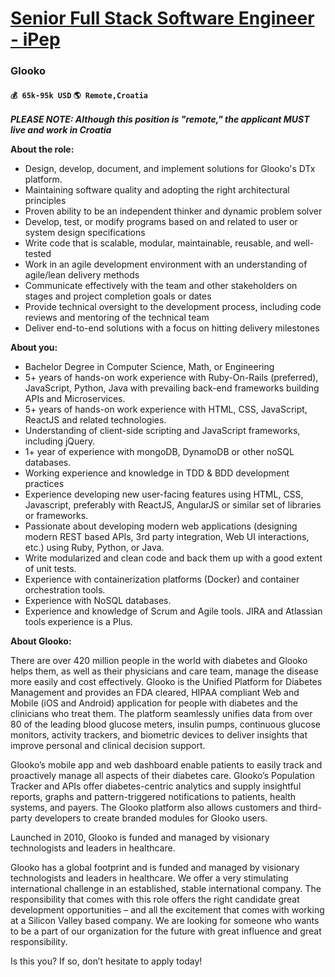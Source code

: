 # [Senior Full Stack Software Engineer - iPep](https://www.remotewlb.com/apply/senior-full-stack-software-engineer-ipep)  
### Glooko  
#### `💰 65k-95k USD` `🌎 Remote,Croatia`  

*****PLEASE NOTE: Although this position is "remote," the applicant MUST live and work in Croatia*****

**About the role:**

  * Design, develop, document, and implement solutions for Glooko's DTx platform.
  * Maintaining software quality and adopting the right architectural principles 
  * Proven ability to be an independent thinker and dynamic problem solver
  * Develop, test, or modify programs based on and related to user or system design specifications
  * Write code that is scalable, modular, maintainable, reusable, and well-tested
  * Work in an agile development environment with an understanding of agile/lean delivery methods
  * Communicate effectively with the team and other stakeholders on stages and project completion goals or dates
  * Provide technical oversight to the development process, including code reviews and mentoring of the technical team
  * Deliver end-to-end solutions with a focus on hitting delivery milestones

**About you:**

  * Bachelor Degree in Computer Science, Math, or Engineering
  * 5+ years of hands-on work experience with Ruby-On-Rails (preferred), JavaScript, Python, Java with prevailing back-end frameworks building APIs and Microservices.
  * 5+ years of hands-on work experience with HTML, CSS, JavaScript, ReactJS and related technologies.
  * Understanding of client-side scripting and JavaScript frameworks, including jQuery.
  * 1+ year of experience with mongoDB, DynamoDB or other noSQL databases.
  * Working experience and knowledge in TDD & BDD development practices
  * Experience developing new user-facing features using HTML, CSS, Javascript, preferably with ReactJS, AngularJS or similar set of libraries or frameworks.
  * Passionate about developing modern web applications (designing modern REST based APIs, 3rd party integration, Web UI interactions, etc.) using Ruby, Python, or Java.
  * Write modularized and clean code and back them up with a good extent of unit tests.
  * Experience with containerization platforms (Docker) and container orchestration tools.
  * Experience with NoSQL databases.
  * Experience and knowledge of Scrum and Agile tools. JIRA and Atlassian tools experience is a Plus.

**About Glooko:**

There are over 420 million people in the world with diabetes and Glooko helps them, as well as their physicians and care team, manage the disease more easily and cost effectively. Glooko is the Unified Platform for Diabetes Management and provides an FDA cleared, HIPAA compliant Web and Mobile (iOS and Android) application for people with diabetes and the clinicians who treat them. The platform seamlessly unifies data from over 80 of the leading blood glucose meters, insulin pumps, continuous glucose monitors, activity trackers, and biometric devices to deliver insights that improve personal and clinical decision support.

Glooko’s mobile app and web dashboard enable patients to easily track and proactively manage all aspects of their diabetes care. Glooko’s Population Tracker and APIs offer diabetes-centric analytics and supply insightful reports, graphs and pattern-triggered notifications to patients, health systems, and payers. The Glooko platform also allows customers and third-party developers to create branded modules for Glooko users.

Launched in 2010, Glooko is funded and managed by visionary technologists and leaders in healthcare.

Glooko has a global footprint and is funded and managed by visionary technologists and leaders in healthcare. We offer a very stimulating international challenge in an established, stable international company. The responsibility that comes with this role offers the right candidate great development opportunities – and all the excitement that comes with working at a Silicon Valley based company. We are looking for someone who wants to be a part of our organization for the future with great influence and great responsibility.

Is this you? If so, don’t hesitate to apply today!

